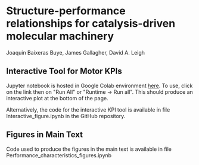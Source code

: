# Structure-performance relationships for catalysis-driven molecular machinery

Joaquin Baixeras Buye, James Gallagher, David A. Leigh

## Interactive Tool for Motor KPIs

Jupyter notebook is hosted in Google Colab environment [here](https://colab.research.google.com/drive/19iYTNxXjzG5ztTBDaduKJ6SlGNLbM1pG?usp=sharing). To use, click on the link then on "Run All" or "Runtime -> Run all". This should produce an interactive plot at the bottom of the page.

Alternatively, the code for the interactive KPI tool is available in file Interactive_figure.ipynb in the GitHub repository.

## Figures in Main Text

Code used to produce the figures in the main text is available in file Performance_characteristics_figures.ipynb
